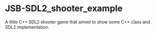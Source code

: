 # JSB-SDL2_shooter_example
A little C++ SDL2 shooter game that aimed to show some C++ class and SDL2 implementation.
